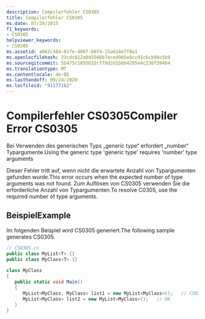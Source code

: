 ```yaml
---
description: Compilerfehler CS0305
title: Compilerfehler CS0305
ms.date: 07/20/2015
f1_keywords:
- CS0305
helpviewer_keywords:
- CS0305
ms.assetid: a862c484-01fe-4067-b0f4-15a618e7f8a1
ms.openlocfilehash: 33cdc812a045566b7eced965e8cc91c6cb98c5b9
ms.sourcegitcommit: 5b475c1855b32cf78d2d1bbb4295e4c236f39464
ms.translationtype: MT
ms.contentlocale: de-DE
ms.lasthandoff: 09/24/2020
ms.locfileid: "91177162"
---
```

# <a name="compiler-error-cs0305"></a><span data-ttu-id="fc1bf-103">Compilerfehler CS0305</span><span class="sxs-lookup"><span data-stu-id="fc1bf-103">Compiler Error CS0305</span></span>

<span data-ttu-id="fc1bf-104">Bei Verwenden des generischen Typs „generic type“ erfordert „number“ Typargumente.</span><span class="sxs-lookup"><span data-stu-id="fc1bf-104">Using the generic type 'generic type' requires 'number' type arguments</span></span>  
  
 <span data-ttu-id="fc1bf-105">Dieser Fehler tritt auf, wenn nicht die erwartete Anzahl von Typargumenten gefunden wurde.</span><span class="sxs-lookup"><span data-stu-id="fc1bf-105">This error occurs when the expected number of type arguments was not found.</span></span> <span data-ttu-id="fc1bf-106">Zum Auflösen von CS0305 verwenden Sie die erforderliche Anzahl von Typargumenten.</span><span class="sxs-lookup"><span data-stu-id="fc1bf-106">To resolve C0305, use the required number of type arguments.</span></span>  
  
## <a name="example"></a><span data-ttu-id="fc1bf-107">Beispiel</span><span class="sxs-lookup"><span data-stu-id="fc1bf-107">Example</span></span>  

 <span data-ttu-id="fc1bf-108">Im folgenden Beispiel wird CS0305 generiert.</span><span class="sxs-lookup"><span data-stu-id="fc1bf-108">The following sample generates CS0305.</span></span>  
  
```csharp  
// CS0305.cs  
public class MyList<T> {}  
public class MyClass<T> {}  
  
class MyClass  
{  
   public static void Main()  
   {  
      MyList<MyClass, MyClass> list1 = new MyList<MyClass>();   // CS0305  
      MyList<MyClass> list2 = new MyList<MyClass>();   // OK  
   }  
}  
```
